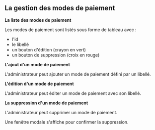 ## La gestion des modes de paiement

**La liste des modes de paiement**

Les modes de paiement sont listés sous forme de tableau avec :

- l'id
- le libellé
- un bouton d'édition (crayon en vert)
- un bouton de suppression (croix en rouge)

**L'ajout d'un mode de paiement**

L'administrateur peut ajouter un mode de paiement défini par un libellé.

**L'édition d'un mode de paiement**

L'administrateur peut éditer un mode de paiement avec son libellé.

**La suppression d'un mode de paiement**

L'administrateur peut supprimer un mode de paiement.

Une fenêtre modale s'affiche pour confirmer la suppression.